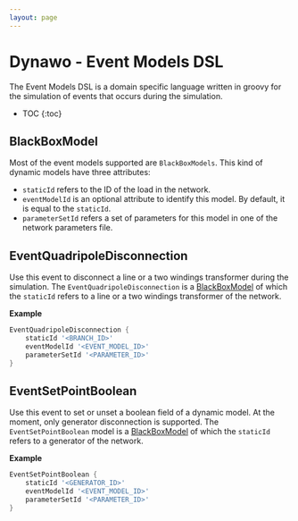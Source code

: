 ```yaml
---
layout: page
---
```


# Dynawo - Event Models DSL

The Event Models DSL is a domain specific language written in groovy for the simulation of events that occurs during the simulation.

* TOC
{:toc}

## BlackBoxModel
Most of the event models supported are `BlackBoxModels`. This kind of dynamic models have three attributes:
- `staticId` refers to the ID of the load in the network.
- `eventModelId` is an optional attribute to identify this model. By default, it is equal to the `staticId`.
- `parameterSetId` refers a set of parameters for this model in one of the network parameters file.

## EventQuadripoleDisconnection
Use this event to disconnect a line or a two windings transformer during the simulation. The `EventQuadripoleDisconnection` is a [BlackBoxModel](#blackboxmodel) of which the `staticId` refers to a line or a two windings transformer of the network.

**Example**
```groovy
EventQuadripoleDisconnection {
    staticId '<BRANCH_ID>'
    eventModelId '<EVENT_MODEL_ID>'
    parameterSetId '<PARAMETER_ID>'
}
```

## EventSetPointBoolean
Use this event to set or unset a boolean field of a dynamic model. At the moment, only generator disconnection is supported. The `EventSetPointBoolean` model is a [BlackBoxModel](#blackboxmodel) of which the `staticId` refers to a generator of the network.

**Example**
```groovy
EventSetPointBoolean {
    staticId '<GENERATOR_ID>'
    eventModelId '<EVENT_MODEL_ID>'
    parameterSetId '<PARAMETER_ID>'
}
```
